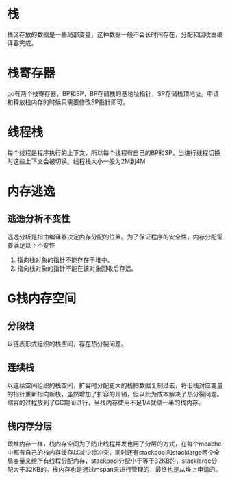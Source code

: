 # 栈
栈区存放的数据是一些局部变量，这种数据一般不会长时间存在，分配和回收由编译器完成。

# 栈寄存器
go有两个栈寄存器，BP和SP，BP存储栈的基地址指针，SP存储栈顶地址。申请和释放栈内存的时候只需要修改SP指针即可。

# 线程栈
每个线程是程序执行的上下文，所以每个线程有自己的BP和SP，当进行线程切换时这些上下文会被切换。线程栈大小一般为2M到4M

# 内存逃逸
## 逃逸分析不变性
逃逸分析是指由编译器决定内存分配的位置。为了保证程序的安全性，内存分配需要满足以下不变性
1. 指向栈对象的指针不能存在于堆中。
2. 指向栈对象的指针不能在该对象回收后存活。

# G栈内存空间

## 分段栈
以链表形式组织的栈空间，存在热分裂问题。
## 连续栈
以连续空间组织的栈空间，扩容时分配更大的栈把数据复制过去，将旧栈对应变量的指针重新指向新栈，虽然增加了扩容的开销，但以此为成本解决了热分裂问题。缩容的过程放到了GC期间进行，当栈内存使用不足1/4就缩一半的栈内存。

## 栈内存分层
跟堆内存一样，栈内存空间为了防止线程并发也用了分层的方式，在每个mcache中都有自己的栈内存缓存以减少锁冲突，同时还有stackpool和stacklarge两个全局变量来给所有线程分配内存，stackpool分配小于等于32KB的，stacklarge分配大于32KB的。栈内存也是通过mspan来进行管理的，最终也是从堆上申请的。

